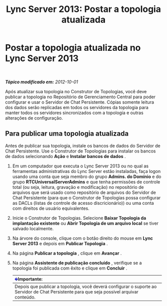 ﻿---
title: 'Lync Server 2013: Postar a topologia atualizada'
TOCTitle: Postar a topologia atualizada
ms:assetid: 59455dd1-6a9e-433f-a714-d3636c068100
ms:mtpsurl: https://technet.microsoft.com/pt-br/library/JJ204910(v=OCS.15)
ms:contentKeyID: 49306794
ms.date: 05/19/2016
mtps_version: v=OCS.15
ms.translationtype: HT
---

# Postar a topologia atualizada no Lync Server 2013

 

_**Tópico modificado em:** 2012-10-01_

Após atualizar sua topologia no Construtor de Topologias, você deve publicar a topologia no Repositório de Gerenciamento Central para poder configurar e usar o Servidor de Chat Persistente. Cópias somente leitura dos dados serão replicadas em todos os servidores da topologia para manter todos os servidores sincronizados com a topologia e outras alterações de configuração.

## Para publicar uma topologia atualizada

Antes de publicar sua topologia, instale os bancos de dados do Servidor de Chat Persistente. Use o Construtor de Topologias para instalar os bancos de dados selecionando **Ação** e **Instalar bancos de dados** .

1.  Em um computador que executa o Lync Server 2013 ou no qual as ferramentas administrativas do Lync Server estão instaladas, faça logon usando uma conta que seja membro do grupo **Admins. do Domínio** e do grupo **RTCUniversalServerAdmins** e que tenha permissões de controle total (ou seja, leitura, gravação e modificação) no repositório de arquivos que será usado como repositório de arquivos do Servidor de Chat Persistente (para que o Construtor de Topologias possa configurar as DACLs (listas de controle de acesso discricionário)) ou uma conta com direitos de usuário equivalentes.

2.  Inicie o Construtor de Topologias. Selecione **Baixar Topologia da implantação existente** ou **Abrir Topologia de um arquivo local** se tiver salvado localmente.

3.  Na árvore do console, clique com o botão direito do mouse em **Lync Server 2013** e depois em **Publicar Topologia** .

4.  Na página **Publicar a topologia** , clique em **Avançar** .

5.  Na página **Assistente de publicação concluído** , verifique se a topologia foi publicada com êxito e clique em **Concluir** .
    
    <table>
    <thead>
    <tr class="header">
    <th><img src="images/Gg425939.important(OCS.15).gif" title="important" alt="important" />Importante:</th>
    </tr>
    </thead>
    <tbody>
    <tr class="odd">
    <td>Depois que publicar a topologia, você deverá configurar o suporte ao Servidor de Chat Persistente para que seja possível arquivar conteúdo.</td>
    </tr>
    </tbody>
    </table>

